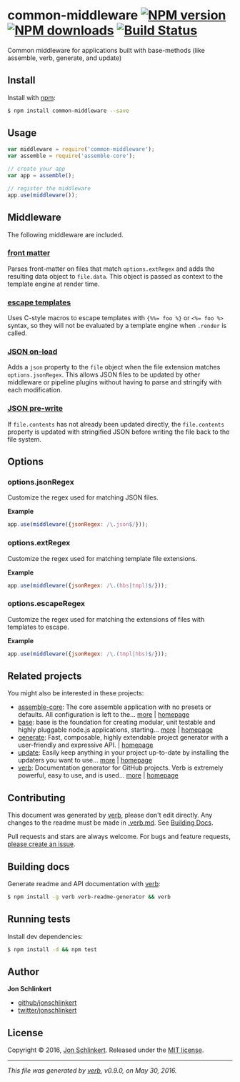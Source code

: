 # common-middleware [![NPM version](https://img.shields.io/npm/v/common-middleware.svg?style=flat)](https://www.npmjs.com/package/common-middleware) [![NPM downloads](https://img.shields.io/npm/dm/common-middleware.svg?style=flat)](https://npmjs.org/package/common-middleware) [![Build Status](https://img.shields.io/travis/jonschlinkert/common-middleware.svg?style=flat)](https://travis-ci.org/jonschlinkert/common-middleware)

Common middleware for applications built with base-methods (like assemble, verb, generate, and update)

## Install

Install with [npm](https://www.npmjs.com/):

```sh
$ npm install common-middleware --save
```

## Usage

```js
var middleware = require('common-middleware');
var assemble = require('assemble-core');

// create your app
var app = assemble();

// register the middleware
app.use(middleware());
```

## Middleware

The following middleware are included.

### [front matter](index.js#L40)

Parses front-matter on files that match `options.extRegex` and
adds the resulting data object to `file.data`. This object is
passed as context to the template engine at render time.

### [escape templates](index.js#L53)

Uses C-style macros to escape templates with `{%%= foo %}` or
`<%= foo %>` syntax, so they will not be evaluated by a template
engine when `.render` is called.

### [JSON on-load](index.js#L87)

Adds a `json` property to the `file` object when the file extension
matches `options.jsonRegex`. This allows JSON files to be updated
by other middleware or pipeline plugins without having to parse and
stringify with each modification.

### [JSON pre-write](index.js#L114)

If `file.contents` has not already been updated directly, the `file.contents` property
is updated with stringified JSON before writing the file back to the file
system.

## Options

### options.jsonRegex

Customize the regex used for matching JSON files.

**Example**

```js
app.use(middleware({jsonRegex: /\.json$/}));
```

### options.extRegex

Customize the regex used for matching template file extensions.

**Example**

```js
app.use(middleware({jsonRegex: /\.(hbs|tmpl)$/}));
```

### options.escapeRegex

Customize the regex used for matching the extensions of files with templates to escape.

**Example**

```js
app.use(middleware({jsonRegex: /\.(tmpl|hbs)$/}));
```

## Related projects

You might also be interested in these projects:

* [assemble-core](https://www.npmjs.com/package/assemble-core): The core assemble application with no presets or defaults. All configuration is left to the… [more](https://www.npmjs.com/package/assemble-core) | [homepage](https://github.com/assemble/assemble-core)
* [base](https://www.npmjs.com/package/base): base is the foundation for creating modular, unit testable and highly pluggable node.js applications, starting… [more](https://www.npmjs.com/package/base) | [homepage](https://github.com/node-base/base)
* [generate](https://www.npmjs.com/package/generate): Fast, composable, highly extendable project generator with a user-friendly and expressive API. | [homepage](https://github.com/generate/generate)
* [update](https://www.npmjs.com/package/update): Easily keep anything in your project up-to-date by installing the updaters you want to use… [more](https://www.npmjs.com/package/update) | [homepage](https://github.com/update/update)
* [verb](https://www.npmjs.com/package/verb): Documentation generator for GitHub projects. Verb is extremely powerful, easy to use, and is used… [more](https://www.npmjs.com/package/verb) | [homepage](https://github.com/verbose/verb)

## Contributing

This document was generated by [verb](https://github.com/verbose/verb), please don't edit directly. Any changes to the readme must be made in [.verb.md](.verb.md). See [Building Docs](#building-docs).

Pull requests and stars are always welcome. For bugs and feature requests, [please create an issue](https://github.com/jonschlinkert/common-middleware/issues/new).

## Building docs

Generate readme and API documentation with [verb](https://github.com/verbose/verb):

```sh
$ npm install -g verb verb-readme-generator && verb
```

## Running tests

Install dev dependencies:

```sh
$ npm install -d && npm test
```

## Author

**Jon Schlinkert**

* [github/jonschlinkert](https://github.com/jonschlinkert)
* [twitter/jonschlinkert](http://twitter.com/jonschlinkert)

## License

Copyright © 2016, [Jon Schlinkert](https://github.com/jonschlinkert).
Released under the [MIT license](https://github.com/jonschlinkert/common-middleware/blob/master/LICENSE).

***

_This file was generated by [verb](https://github.com/verbose/verb), v0.9.0, on May 30, 2016._